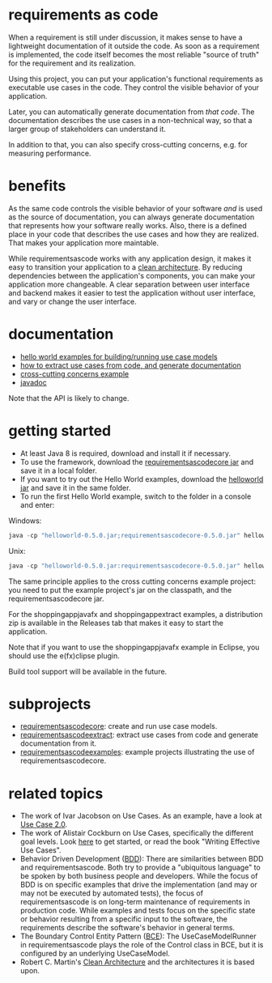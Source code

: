 # requirements as code
When a requirement is still under discussion, it makes sense to have a lightweight documentation of it outside the code.
As soon as a requirement is implemented, the code itself becomes the most reliable "source of truth" for the requirement and its realization. 

Using this project,  you can put your application's functional requirements as executable use cases in the code. They control the visible behavior of your application.

Later, you can automatically generate documentation from _that code_.
The documentation describes the use cases in a non-technical way,
so that a larger group of stakeholders can understand it.

In addition to that, you can also specify cross-cutting concerns, e.g. for measuring performance.

# benefits
As the same code controls the visible behavior of your software _and_ is used as the source of documentation,
you can always generate documentation that represents how your software really works. Also, there is a defined place in your code that describes the use cases and how they are realized.
That makes your application more maintable.

While requirementsascode works with any application design, it makes it easy to transition your application
to a [clean architecture](https://8thlight.com/blog/uncle-bob/2012/08/13/the-clean-architecture.html). 
By reducing dependencies between the application's components, you can make your application more changeable.
A clear separation between user interface and backend makes it easier to test the application without user interface, 
and vary or change the user interface.

# documentation
* [hello world examples for building/running use case models](https://github.com/bertilmuth/requirementsascode/tree/master/requirementsascodeexamples/helloworld)
* [how to extract use cases from code, and generate documentation](https://github.com/bertilmuth/requirementsascode/tree/master/requirementsascodeextract)
* [cross-cutting concerns example](https://github.com/bertilmuth/requirementsascode/tree/master/requirementsascodeexamples/crosscuttingconcerns)
* [javadoc](https://github.com/bertilmuth/requirementsascode/releases/download/v0.5.0/requirementsascodecore-0.5.0-javadoc.jar)

Note that the API is likely to change.

# getting started
* At least Java 8 is required, download and install it if necessary.
* To use the framework, download the [requirementsascodecore jar](https://github.com/bertilmuth/requirementsascode/releases/download/v0.5.0/requirementsascodecore-0.5.0.jar) and save it in a local folder.
* If you want to try out the Hello World examples, download the [helloworld jar](https://github.com/bertilmuth/requirementsascode/releases/download/v0.5.0/helloworld-0.5.0.jar) and save it in the same folder.
* To run the first Hello World example, switch to the folder in a console and enter: 

Windows:
``` java
java -cp "helloworld-0.5.0.jar;requirementsascodecore-0.5.0.jar" helloworld.HelloWorld01
```
Unix:
``` java
java -cp "helloworld-0.5.0.jar:requirementsascodecore-0.5.0.jar" helloworld.HelloWorld01
```
The same principle applies to the cross cutting concerns example project: you need to put the example project's jar
on the classpath, and the requirementsascodecore jar.

For the shoppingappjavafx and shoppingappextract examples, a distribution zip is available in the Releases tab
that makes it easy to start the application.

Note that if you want to use the shoppingappjavafx example in Eclipse, you should use
the e(fx)clipse plugin.

Build tool support will be available in the future.

# subprojects
* [requirementsascodecore](https://github.com/bertilmuth/requirementsascode/tree/master/requirementsascodecore): create and run use case models. 
* [requirementsascodeextract](https://github.com/bertilmuth/requirementsascode/tree/master/requirementsascodeextract): extract use cases from code and generate documentation from it.
* [requirementsascodeexamples](https://github.com/bertilmuth/requirementsascode/tree/master/requirementsascodeexamples): example projects illustrating the use of requirementsascodecore.

# related topics
* The work of Ivar Jacobson on Use Cases. As an example, have a look at [Use Case 2.0](https://www.ivarjacobson.com/publications/white-papers/use-case-ebook).
* The work of Alistair Cockburn on Use Cases, specifically the different goal levels. Look [here](http://alistair.cockburn.us/Use+case+fundamentals) to get started, or read the book "Writing Effective Use Cases".
* Behavior Driven Development ([BDD](https://dannorth.net/introducing-bdd/)): There are similarities between BDD and requirementsascode. Both try to provide a "ubiquitous language" to be spoken by both business people and developers. While the focus of BDD is on specific examples that drive the implementation (and may or may not be executed by automated tests), the focus of requirementsascode is on long-term maintenance of requirements in production code. While examples and tests focus on the specific state or behavior resulting from a specific input to the software, the requirements describe the software's behavior in general terms. 
* The Boundary Control Entity Pattern ([BCE](http://epf.eclipse.org/wikis/openup/core.tech.common.extend_supp/guidances/guidelines/entity_control_boundary_pattern_C4047897.html)): The UseCaseModelRunner in requirementsascode plays the role of the Control class in BCE, but it is configured by an underlying UseCaseModel.
* Robert C. Martin's [Clean Architecture](https://8thlight.com/blog/uncle-bob/2012/08/13/the-clean-architecture.html) and the architectures it is based upon.
